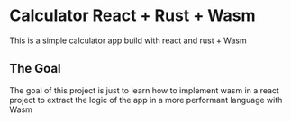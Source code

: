 # Calculator React + Rust + Wasm
This is a simple calculator app build with react and rust + Wasm
## The Goal
The goal of this project is just to learn how to implement wasm in a react project to extract the logic of the app in a more performant language with Wasm
